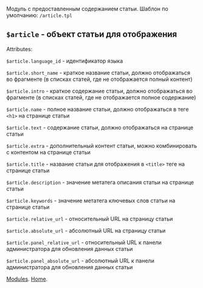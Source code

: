 
Модуль с предоставленным содержанием статьи.
Шаблон по умолчанию: `/article.tpl`


## `$article` - объект статьи для отображения

Attributes:

`$article.language_id` - идентификатор языка

`$article.short_name` - краткое название статьи, должно отображаться во фрагменте (в списках статей, где не отображается полный контент)

`$article.intro` - краткое содержание статьи, должно отображаться во фрагменте (в списках статей, где не отображается полное содержание)

`$article.name` - полное название статьи, должно отображаться в теге `<h1>` на странице статьи

`$article.text` - содержание статьи, должно отображаться на странице статьи

`$article.extra` - дополнительный контент статьи, можно комбинировать с контентом на странице статьи

`$article.title` - название статьи для отображения в `<title>` теге на странице статьи

`$article.description` - значение метатега описания статьи на странице статьи

`$article.keywords` - значение метатега ключевых слов статьи на странице статьи

`$article.relative_url` - относительный URL на страницу статьи

`$article.absolute_url` - абсолютный URL на страницу статьи

`$article.panel_relative_url` - относительный URL к панели администратора для обновления данных статьи

`$article.panel_absolute_url` - абсолютный URL к панели администратора для обновления данных статьи


[Modules](index.md).
[Home](../index.md).
